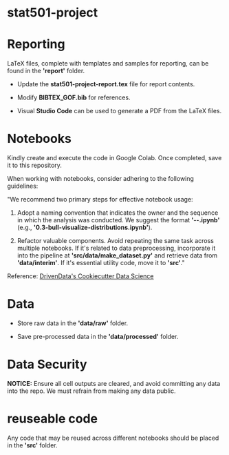 # stat501-project

# Reporting

LaTeX files, complete with templates and samples for reporting, can be found in the **'report'** folder.

- Update the **stat501-project-report.tex** file for report contents.

- Modify **BIBTEX_GOF.bib** for references.

- Visual **Studio Code** can be used to generate a PDF from the LaTeX files.

# Notebooks

Kindly create and execute the code in Google Colab. Once completed, save it to this repository.

When working with notebooks, consider adhering to the following guidelines:

"We recommend two primary steps for effective notebook usage:

1. Adopt a naming convention that indicates the owner and the sequence in which the analysis was conducted. We suggest the format **'<step>-<ghuser>-<description>.ipynb'** (e.g., **'0.3-bull-visualize-distributions.ipynb'**).

2. Refactor valuable components. Avoid repeating the same task across multiple notebooks. If it's related to data preprocessing, incorporate it into the pipeline at **'src/data/make_dataset.py'** and retrieve data from **'data/interim'**. If it's essential utility code, move it to **'src'**."

Reference: [DrivenData's Cookiecutter Data Science](https://drivendata.github.io/cookiecutter-data-science/)

# Data

- Store raw data in the **'data/raw'** folder.

- Save pre-processed data in the **'data/processed'** folder.

# Data Security

**NOTICE:** Ensure all cell outputs are cleared, and avoid committing any data into the repo. We must refrain from making any data public.

# reuseable code

Any code that may be reused across different notebooks should be placed in the **'src'** folder.
